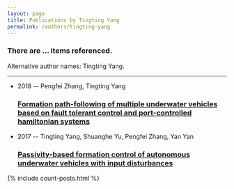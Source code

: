 ```yaml
---
layout: page
title: Publications by Tingting Yang
permalink: /authors/tingting-yang
---
```


<h3 id="number-posts">There are ... items referenced.</h3>
<p id='info-authors'>Alternative author names: Tingting Yang.</p>
<hr />
<ul class="post-list">
<li><span class='post-meta'>2018 -- Pengfei Zhang, Tingting Yang</span><h3><a class='post-link' href="{{ site.baseurl }}/formation-path-following-of-multiple-underwater-vehicles-based-on-fault-tolerant-control-and-port-controlled-hamiltonian-systems">Formation path-following of multiple underwater vehicles based on fault tolerant control and port-controlled hamiltonian systems</a></h3></li>
<li><span class='post-meta'>2017 -- Tingting Yang, Shuanghe Yu, Pengfei Zhang, Yan Yan</span><h3><a class='post-link' href="{{ site.baseurl }}/passivity-based-formation-control-of-autonomous-underwater-vehicles-with-input-disturbances">Passivity-based formation control of autonomous underwater vehicles with input disturbances</a></h3></li>

</ul>
{% include count-posts.html %}
